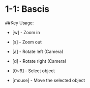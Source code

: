 # 1-1: Bascis

##Key Usage:

- [w] - Zoom in

- [s] - Zoom out

- [a] - Rotate left (Camera)

- [d] - Rotate right (Camera)

- [0~9] - Select object

- [mouse] - Move the selected object